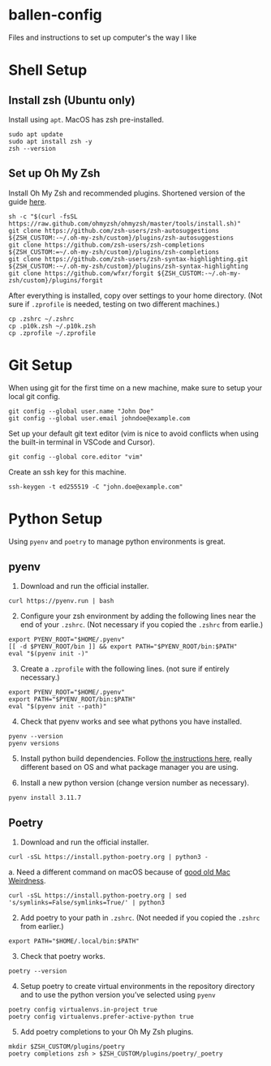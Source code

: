 # ballen-config
Files and instructions to set up computer's the way I like

# Shell Setup

## Install zsh (Ubuntu only)

Install using `apt`. MacOS has zsh pre-installed.

```
sudo apt update
sudo apt install zsh -y
zsh --version
```

## Set up Oh My Zsh

Install Oh My Zsh and recommended plugins. Shortened version of the guide [here](https://github.com/magicdude4eva/iterm-oh-my-zsh-powerlevel10k).

```
sh -c "$(curl -fsSL https://raw.github.com/ohmyzsh/ohmyzsh/master/tools/install.sh)"
git clone https://github.com/zsh-users/zsh-autosuggestions ${ZSH_CUSTOM:-~/.oh-my-zsh/custom}/plugins/zsh-autosuggestions
git clone https://github.com/zsh-users/zsh-completions ${ZSH_CUSTOM:=~/.oh-my-zsh/custom}/plugins/zsh-completions
git clone https://github.com/zsh-users/zsh-syntax-highlighting.git ${ZSH_CUSTOM:-~/.oh-my-zsh/custom}/plugins/zsh-syntax-highlighting
git clone https://github.com/wfxr/forgit ${ZSH_CUSTOM:-~/.oh-my-zsh/custom}/plugins/forgit
```

After everything is installed, copy over settings to your home directory. (Not sure if `.zprofile` is needed, testing on two different machines.)

```
cp .zshrc ~/.zshrc
cp .p10k.zsh ~/.p10k.zsh
cp .zprofile ~/.zprofile
```

# Git Setup

When using git for the first time on a new machine, make sure to setup your local git config.

```
git config --global user.name "John Doe"
git config --global user.email johndoe@example.com
```

Set up your default git text editor (vim is nice to avoid conflicts when using the built-in terminal in VSCode and Cursor).

```
git config --global core.editor "vim"
```

Create an ssh key for this machine.

```
ssh-keygen -t ed255519 -C "john.doe@example.com"
```

# Python Setup

Using `pyenv` and `poetry` to manage python environments is great.

## pyenv

1. Download and run the official installer.

```
curl https://pyenv.run | bash
```

2. Configure your zsh environment by adding the following lines near the end of your `.zshrc`. (Not necessary if you copied the `.zshrc` from earlie.)

```
export PYENV_ROOT="$HOME/.pyenv"
[[ -d $PYENV_ROOT/bin ]] && export PATH="$PYENV_ROOT/bin:$PATH"
eval "$(pyenv init -)"
```

3. Create a `.zprofile` with the following lines. (not sure if entirely necessary.)

```
export PYENV_ROOT="$HOME/.pyenv"
export PATH="$PYENV_ROOT/bin:$PATH"
eval "$(pyenv init --path)"
```

4. Check that pyenv works and see what pythons you have installed.

```
pyenv --version
pyenv versions
```

5. Install python build dependencies. Follow [the instructions here](https://github.com/pyenv/pyenv/wiki#suggested-build-environment), really different based on OS and what package manager you are using.

6. Install a new python version (change version number as necessary).

```
pyenv install 3.11.7
```

## Poetry

1. Download and run the official installer.

```
curl -sSL https://install.python-poetry.org | python3 -
```

a.  Need a different command on macOS because of [good old Mac Weirdness](https://github.com/python-poetry/install.python-poetry.org/issues/24#issuecomment-2016821135).

```
curl -sSL https://install.python-poetry.org | sed 's/symlinks=False/symlinks=True/' | python3 
```

2. Add poetry to your path in `.zshrc`. (Not needed if you copied the `.zshrc` from earlier.)

```
export PATH="$HOME/.local/bin:$PATH"
```

3. Check that poetry works.

```
poetry --version
```

4. Setup poetry to create virtual environments in the repository directory and to use the python version you’ve selected using `pyenv`

```
poetry config virtualenvs.in-project true
poetry config virtualenvs.prefer-active-python true
```

5. Add poetry completions to your Oh My Zsh plugins.

```
mkdir $ZSH_CUSTOM/plugins/poetry
poetry completions zsh > $ZSH_CUSTOM/plugins/poetry/_poetry
```
